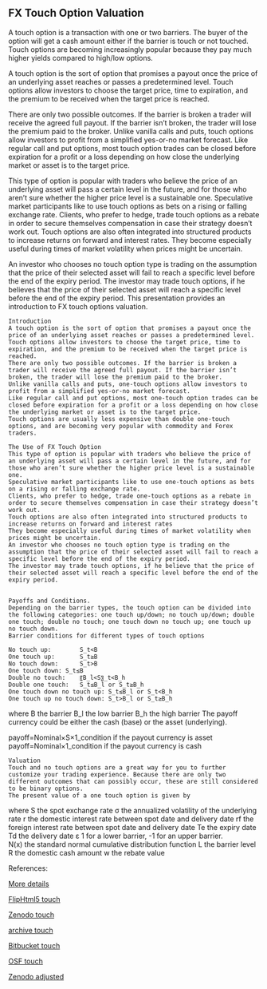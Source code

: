 ## FX Touch Option Valuation
   
A touch option is a transaction with one or two barriers. The buyer of the option will get a cash amount either if the barrier is touch or not touched.  Touch options are becoming increasingly popular because they pay much higher yields compared to high/low options. 

A touch option is the sort of option that promises a payout once the price of an underlying asset reaches or passes a predetermined level. Touch options allow investors to choose the target price, time to expiration, and the premium to be received when the target price is reached.  

There are only two possible outcomes. If the barrier is broken a trader will receive the agreed full payout. If the barrier isn’t broken, the trader will lose the premium paid to the broker. Unlike vanilla calls and puts, touch options allow investors to profit from a simplified yes-or-no market forecast. Like regular call and put options, most touch option trades can be closed before expiration for a profit or a loss depending on how close the underlying market or asset is to the target price. 

This type of option is popular with traders who believe the price of an underlying asset will pass a certain level in the future, and for those who aren’t sure whether the higher price level is a sustainable one. Speculative market participants like to use touch options as bets on a rising or falling exchange rate.
Clients, who prefer to hedge, trade touch options as a rebate in order to secure themselves compensation in case their strategy doesn’t work out. Touch options are also often integrated into structured products to increase returns on forward and interest rates. They become especially useful during times of market volatility when prices might be uncertain.

An investor who chooses no touch option type is trading on the assumption that the price of their selected asset will fail to reach a specific level before the end of the expiry period. The investor may trade touch options, if he believes that the price of their selected asset will reach a specific level before the end of the expiry period. This presentation provides an introduction to FX touch options valuation. 

	Introduction
	A touch option is the sort of option that promises a payout once the price of an underlying asset reaches or passes a predetermined level.
	Touch options allow investors to choose the target price, time to expiration, and the premium to be received when the target price is reached. 
	There are only two possible outcomes. If the barrier is broken a trader will receive the agreed full payout. If the barrier isn’t broken, the trader will lose the premium paid to the broker.
	Unlike vanilla calls and puts, one-touch options allow investors to profit from a simplified yes-or-no market forecast. 
	Like regular call and put options, most one-touch option trades can be closed before expiration for a profit or a loss depending on how close the underlying market or asset is to the target price. 
	Touch options are usually less expensive than double one-touch options, and are becoming very popular with commodity and Forex traders.

	The Use of FX Touch Option
	This type of option is popular with traders who believe the price of an underlying asset will pass a certain level in the future, and for those who aren’t sure whether the higher price level is a sustainable one.
	Speculative market participants like to use one-touch options as bets on a rising or falling exchange rate.
	Clients, who prefer to hedge, trade one-touch options as a rebate in order to secure themselves compensation in case their strategy doesn’t work out. 
	Touch options are also often integrated into structured products to increase returns on forward and interest rates
	They become especially useful during times of market volatility when prices might be uncertain.
	An investor who chooses no touch option type is trading on the assumption that the price of their selected asset will fail to reach a specific level before the end of the expiry period.
	The investor may trade touch options, if he believe that the price of their selected asset will reach a specific level before the end of the expiry period.


	Payoffs and Conditions.
	Depending on the barrier types, the touch option can be divided into the following categories: one touch up/down; no touch up/down; double one touch; double no touch; one touch down no touch up; one touch up no touch down.
	Barrier conditions for different types of touch options

	No touch up: 		S_t<B
	One touch up:		S_t≥B
	No touch down:		S_t>B
	One touch down:	S_t≤B
	Double no touch:	〖B_l<S〗_t<B_h
	Double one touch:	S_t≤B_l or S_t≥B_h
	One touch down no touch up:	S_t≤B_l or S_t<B_h
	One touch up no touch down:	S_t>B_l or S_t≥B_h
where
	B	the barrier
	B_l	the low barrier
B_h 	the high barrier
	The payoff currency could be either the cash (base) or the asset (underlying).

payoff=Nominal×S×1_condition	if the payout currency is asset
payoff=Nominal×1_condition	if the payout currency is cash

	Valuation
	Touch and no touch options are a great way for you to further customize your trading experience. Because there are only two different outcomes that can possibly occur, these are still considered to be binary options.
	The present value of a one touch option is given by


where
S 	the spot exchange rate
σ 	the annualized volatility of the underlying rate
r 	the domestic interest rate between spot date and delivery date
rf 	the foreign interest rate between spot date and delivery date
Te 	the expiry date
Td 	the delivery date
ε 	1 for a lower barrier, -1 for an upper barrier.   
N(x)	the standard normal cumulative distribution function
L	the barrier level
R	the domestic cash amount
w 	the rebate value


	
				

References:

   
[More details](./FxTouch-24.pdf) 
   
[FlipHtml5 touch](https://fliphtml5.com/download/download-pdf-file.php?str=x0DZh9GTud3bENXamMTNxgDN5ITPkl0av9mY)
   
[Zenodo touch](https://zenodo.org/record/3990522/files/FxTouch-24.pdf)
   
[archive touch](https://ia803408.us.archive.org/9/items/fx-touch-24/FxTouch-archive.pdf)
   
[Bitbucket touch](https://bitbucket.org/cmrm11/fxtouch/downloads/FxTouch-24.pdf)
   
[OSF touch](https://osf.io/6m5jx/download)

[Zenodo adjusted](https://zenodo.org/record/6539925#.YpDurqgpDq4)


   